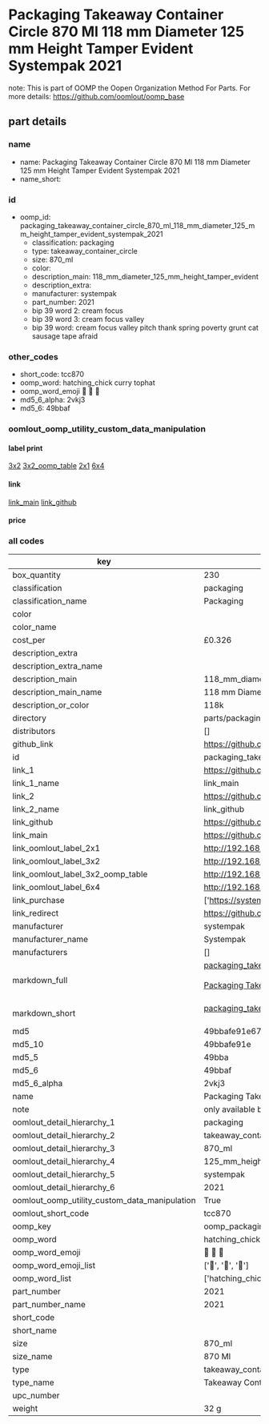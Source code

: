 # Packaging Takeaway Container Circle 870 Ml 118 mm Diameter 125 mm Height Tamper Evident Systempak 2021  

note: This is part of OOMP the Oopen Organization Method For Parts. For more details: https://github.com/oomlout/oomp_base

##  part details
  







### name
* name: Packaging Takeaway Container Circle 870 Ml 118 mm Diameter 125 mm Height Tamper Evident Systempak 2021
* name_short: 
### id
* oomp_id: packaging_takeaway_container_circle_870_ml_118_mm_diameter_125_mm_height_tamper_evident_systempak_2021
  * classification: packaging
  * type: takeaway_container_circle
  * size: 870_ml
  * color: 
  * description_main: 118_mm_diameter_125_mm_height_tamper_evident
  * description_extra: 
  * manufacturer: systempak
  * part_number: 2021
  * bip 39 word 2: cream focus
  * bip 39 word 3: cream focus valley
  * bip 39 word: cream focus valley pitch thank spring poverty grunt cat sausage tape afraid

### other_codes
* short_code: tcc870
* oomp_word: hatching_chick curry tophat
* oomp_word_emoji :hatching_chick: :curry: :tophat:
* md5_6_alpha: 2vkj3
* md5_6: 49bbaf






### oomlout_oomp_utility_custom_data_manipulation
#### label print
[3x2](http://192.168.1.245:1112/?label=oomp%202vkj3)
[3x2_oomp_table](http://192.168.1.108:1112/?label=oomp%202vkj3)
[2x1](http://192.168.1.242:1112/?label=oomp%202vkj3)
[6x4](http://192.168.1.55:1112/?label=oomp%202vkj3)    

#### link

[link_main](https://github.com/oomlout/oomlout_oomp_version_1_messy/tree/main/parts/packaging_takeaway_container_circle_870_ml_118_mm_diameter_125_mm_height_tamper_evident_systempak_2021) [link_github](https://github.com/oomlout/oomlout_oomp_version_1_messy/tree/main/parts/packaging_takeaway_container_circle_870_ml_118_mm_diameter_125_mm_height_tamper_evident_systempak_2021)                             

#### price







### all codes 
| key | value |  
| --- | --- |  
| box_quantity | 230 |  
| classification | packaging |  
| classification_name | Packaging |  
| color |  |  
| color_name |  |  
| cost_per | £0.326 |  
| description_extra |  |  
| description_extra_name |  |  
| description_main | 118_mm_diameter_125_mm_height_tamper_evident |  
| description_main_name | 118 mm Diameter 125 mm Height Tamper Evident |  
| description_or_color | 118k |  
| directory | parts/packaging_takeaway_container_circle_870_ml_118_mm_diameter_125_mm_height_tamper_evident_systempak_2021 |  
| distributors | [] |  
| github_link | https://github.com/oomlout/oomlout_oomp_part_src/tree/main/parts/packaging_takeaway_container_circle_870_ml_118_mm_diameter_125_mm_height_tamper_evident_systempak_2021 |  
| id | packaging_takeaway_container_circle_870_ml_118_mm_diameter_125_mm_height_tamper_evident_systempak_2021 |  
| link_1 | https://github.com/oomlout/oomlout_oomp_version_1_messy/tree/main/parts/packaging_takeaway_container_circle_870_ml_118_mm_diameter_125_mm_height_tamper_evident_systempak_2021 |  
| link_1_name | link_main |  
| link_2 | https://github.com/oomlout/oomlout_oomp_version_1_messy/tree/main/parts/packaging_takeaway_container_circle_870_ml_118_mm_diameter_125_mm_height_tamper_evident_systempak_2021 |  
| link_2_name | link_github |  
| link_github | https://github.com/oomlout/oomlout_oomp_version_1_messy/tree/main/parts/packaging_takeaway_container_circle_870_ml_118_mm_diameter_125_mm_height_tamper_evident_systempak_2021 |  
| link_main | https://github.com/oomlout/oomlout_oomp_version_1_messy/tree/main/parts/packaging_takeaway_container_circle_870_ml_118_mm_diameter_125_mm_height_tamper_evident_systempak_2021 |  
| link_oomlout_label_2x1 | http://192.168.1.242:1112/?label=oomp%202vkj3 |  
| link_oomlout_label_3x2 | http://192.168.1.245:1112/?label=oomp%202vkj3 |  
| link_oomlout_label_3x2_oomp_table | http://192.168.1.108:1112/?label=oomp%202vkj3 |  
| link_oomlout_label_6x4 | http://192.168.1.55:1112/?label=oomp%202vkj3 |  
| link_purchase | ['https://systempak.net/product/870ml-x-118od-round-plastic-tamper-proof-food-containers-and-lids/'] |  
| link_redirect | https://github.com/oomlout/oomlout_oomp_version_1_messy/tree/main/parts/packaging_takeaway_container_circle_870_ml_118_mm_diameter_125_mm_height_tamper_evident_systempak_2021 |  
| manufacturer | systempak |  
| manufacturer_name | Systempak |  
| manufacturers | [] |  
| markdown_full | [packaging_takeaway_container_circle_870_ml_118_mm_diameter_125_mm_height_tamper_evident_systempak_2021](none)<br>[](none)<br>[Packaging Takeaway Container Circle 870 Ml 118 Mm Diameter 125 Mm Height Tamper Evident Systempak 2021](none)<br><br> |  
| markdown_short | [packaging_takeaway_container_circle_870_ml_118_mm_diameter_125_mm_height_tamper_evident_systempak_2021](none)<br><br> |  
| md5 | 49bbafe91e6735234cefea59e1d68997 |  
| md5_10 | 49bbafe91e |  
| md5_5 | 49bba |  
| md5_6 | 49bbaf |  
| md5_6_alpha | 2vkj3 |  
| name | Packaging Takeaway Container Circle 870 Ml 118 mm Diameter 125 mm Height Tamper Evident Systempak 2021 |  
| note | only available by the pallet |  
| oomlout_detail_hierarchy_1 | packaging |  
| oomlout_detail_hierarchy_2 | takeaway_container_circle |  
| oomlout_detail_hierarchy_3 | 870_ml |  
| oomlout_detail_hierarchy_4 | 125_mm_height |  
| oomlout_detail_hierarchy_5 | systempak |  
| oomlout_detail_hierarchy_6 | 2021 |  
| oomlout_oomp_utility_custom_data_manipulation | True |  
| oomlout_short_code | tcc870 |  
| oomp_key | oomp_packaging_takeaway_container_circle_870_ml_118_mm_diameter_125_mm_height_tamper_evident_systempak_2021 |  
| oomp_word | hatching_chick curry tophat |  
| oomp_word_emoji | :hatching_chick: :curry: :tophat: |  
| oomp_word_emoji_list | [':hatching_chick:', ':curry:', ':tophat:'] |  
| oomp_word_list | ['hatching_chick', 'curry', 'tophat'] |  
| part_number | 2021 |  
| part_number_name | 2021 |  
| short_code |  |  
| short_name |  |  
| size | 870_ml |  
| size_name | 870 Ml |  
| type | takeaway_container_circle |  
| type_name | Takeaway Container Circle |  
| upc_number |  |  
| weight | 32 g |  
